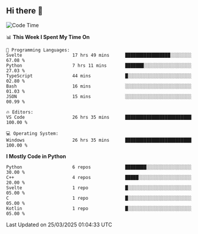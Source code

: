 ## Hi there 👋

<!--START_SECTION:waka-->
![Code Time](http://img.shields.io/badge/Code%20Time-102%20hrs%2013%20mins-blue)

📊 **This Week I Spent My Time On** 

```text
💬 Programming Languages: 
Svelte                   17 hrs 49 mins      █████████████████░░░░░░░░   67.08 % 
Python                   7 hrs 11 mins       ███████░░░░░░░░░░░░░░░░░░   27.03 % 
TypeScript               44 mins             █░░░░░░░░░░░░░░░░░░░░░░░░   02.80 % 
Bash                     16 mins             ░░░░░░░░░░░░░░░░░░░░░░░░░   01.03 % 
JSON                     15 mins             ░░░░░░░░░░░░░░░░░░░░░░░░░   00.99 % 

🔥 Editors: 
VS Code                  26 hrs 35 mins      █████████████████████████   100.00 % 

💻 Operating System: 
Windows                  26 hrs 35 mins      █████████████████████████   100.00 % 
```

**I Mostly Code in Python** 

```text
Python                   6 repos             ████████░░░░░░░░░░░░░░░░░   30.00 % 
C++                      4 repos             █████░░░░░░░░░░░░░░░░░░░░   20.00 % 
Svelte                   1 repo              █░░░░░░░░░░░░░░░░░░░░░░░░   05.00 % 
C                        1 repo              █░░░░░░░░░░░░░░░░░░░░░░░░   05.00 % 
Kotlin                   1 repo              █░░░░░░░░░░░░░░░░░░░░░░░░   05.00 % 
```




 Last Updated on 25/03/2025 01:04:33 UTC
<!--END_SECTION:waka-->
